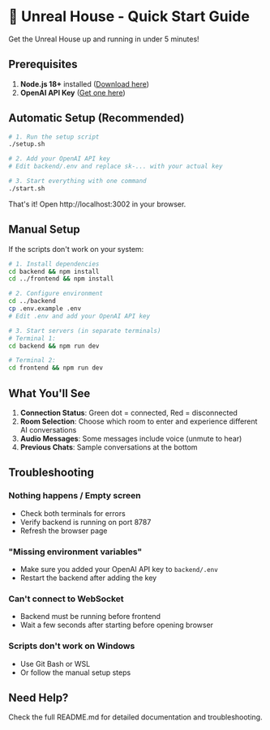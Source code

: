 # 🚀 Unreal House - Quick Start Guide

Get the Unreal House up and running in under 5 minutes!

## Prerequisites

1. **Node.js 18+** installed ([Download here](https://nodejs.org/))
2. **OpenAI API Key** ([Get one here](https://platform.openai.com/api-keys))

## Automatic Setup (Recommended)

```bash
# 1. Run the setup script
./setup.sh

# 2. Add your OpenAI API key
# Edit backend/.env and replace sk-... with your actual key

# 3. Start everything with one command
./start.sh
```

That's it! Open http://localhost:3002 in your browser.

## Manual Setup

If the scripts don't work on your system:

```bash
# 1. Install dependencies
cd backend && npm install
cd ../frontend && npm install

# 2. Configure environment
cd ../backend
cp .env.example .env
# Edit .env and add your OpenAI API key

# 3. Start servers (in separate terminals)
# Terminal 1:
cd backend && npm run dev

# Terminal 2:
cd frontend && npm run dev
```

## What You'll See

1. **Connection Status**: Green dot = connected, Red = disconnected
2. **Room Selection**: Choose which room to enter and experience different AI conversations
3. **Audio Messages**: Some messages include voice (unmute to hear)
4. **Previous Chats**: Sample conversations at the bottom

## Troubleshooting

### Nothing happens / Empty screen
- Check both terminals for errors
- Verify backend is running on port 8787
- Refresh the browser page

### "Missing environment variables"
- Make sure you added your OpenAI API key to `backend/.env`
- Restart the backend after adding the key

### Can't connect to WebSocket
- Backend must be running before frontend
- Wait a few seconds after starting before opening browser

### Scripts don't work on Windows
- Use Git Bash or WSL
- Or follow the manual setup steps

## Need Help?

Check the full README.md for detailed documentation and troubleshooting.